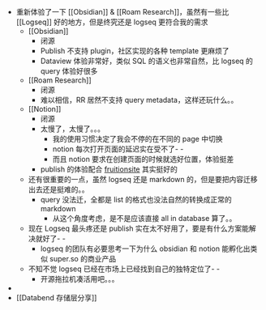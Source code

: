- 重新体验了一下 [[Obsidian]] & [[Roam Research]]，虽然有一些比 [[Logseq]] 好的地方，但是终究还是 logseq 更符合我的需求
	- [[Obsidian]]
		- 闭源
		- Publish 不支持 plugin，社区实现的各种 template 更麻烦了
		- Dataview 体验非常好，类似 SQL 的语义也非常自然，比 logseq 的 query 体验好很多
	- [[Roam Research]]
		- 闭源
		- 难以相信，RR 居然不支持 query metadata，这样还玩什么。。
	- [[Notion]]
		- 闭源
		- 太慢了，太慢了。。。
			- 我的使用习惯决定了我会不停的在不同的 page 中切换
			- notion 每次打开页面的延迟实在受不了- -
			- 而且 notion 要求在创建页面的时候就选好位置，体验挺差
		- publish 的体验配合 [fruitionsite](https://github.com/stephenou/fruitionsite) 其实挺好的
	- 还有很重要的一点，虽然 logseq 还是 markdown 的，但是要把内容迁移出去还是挺难的。。
		- query 没法迁，全都是 list 的格式也没法自然的转换成正常的 markdown
			- 从这个角度考虑，是不是应该直接 all in database 算了。。
	- 现在 Logseq 最头疼还是 publish 实在太不好用了，要是有什么方案能解决就好了- -
		- logseq 的团队有必要思考一下为什么 obsidian 和 notion 能孵化出类似 super.so 的商业产品
	- 不知不觉 logseq 已经在市场上已经找到自己的独特定位了- -
		- 开源拖拉机凑活用吧。。。
-
- [[Databend 存储层分享]]